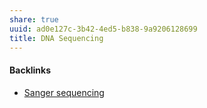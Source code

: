 ```yaml
---
share: true
uuid: ad0e127c-3b42-4ed5-b838-9a9206128699
title: DNA Sequencing
---
```

#### Backlinks

* [Sanger sequencing](/de4299d2-2f5f-4997-9bb1-018a52343047)